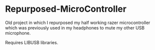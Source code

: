 # Repurposed-MicroController
Old project in which I repurposed my half working razer microcontroller which was previously used in my headphones to mute my other USB microphone.

Requires LIBUSB libraries.
